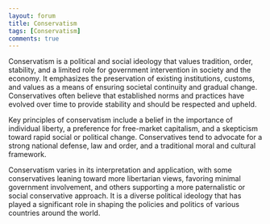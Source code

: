 ```yaml
---
layout: forum
title: Conservatism
tags: [Conservatism]
comments: true
---
```

Conservatism is a political and social ideology that values tradition, order, stability, and a limited role for government intervention in society and the economy. It emphasizes the preservation of existing institutions, customs, and values as a means of ensuring societal continuity and gradual change. Conservatives often believe that established norms and practices have evolved over time to provide stability and should be respected and upheld.

Key principles of conservatism include a belief in the importance of individual liberty, a preference for free-market capitalism, and a skepticism toward rapid social or political change. Conservatives tend to advocate for a strong national defense, law and order, and a traditional moral and cultural framework.

Conservatism varies in its interpretation and application, with some conservatives leaning toward more libertarian views, favoring minimal government involvement, and others supporting a more paternalistic or social conservative approach. It is a diverse political ideology that has played a significant role in shaping the policies and politics of various countries around the world.